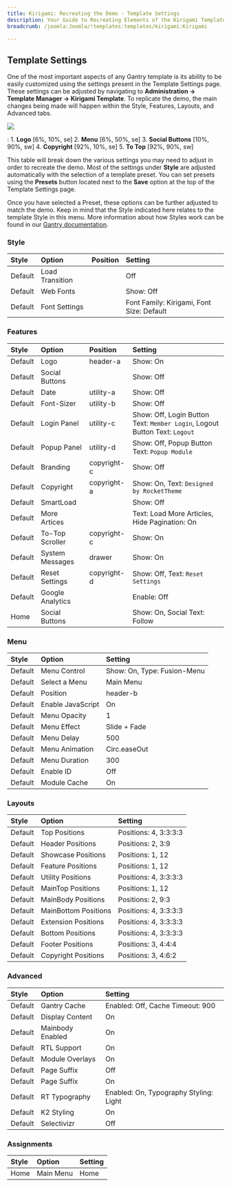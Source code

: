 ```yaml
---
title: Kirigami: Recreating the Demo - Template Settings
description: Your Guide to Recreating Elements of the Kirigami Template for Joomla
breadcrumb: /joomla:Joomla/!templates:templates/kirigami:Kirigami

---
```


Template Settings
-----
One of the most important aspects of any Gantry template is its ability to be easily customized using the settings present in the Template Settings page. These settings can be adjusted by navigating to **Administration -> Template Manager -> Kirigami Template**. To replicate the demo, the main changes being made will happen within the Style, Features, Layouts, and Advanced tabs. 

![][kirigami2]

:   1. **Logo**  [6%, 10%, se]
    2. **Menu**  [6%, 50%, se]
    3. **Social Buttons** [10%, 90%, sw]
    4. **Copyright**  [92%, 10%, se]
    5. **To Top**  [92%, 90%, sw]

This table will break down the various settings you may need to adjust in order to recreate the demo. Most of the settings under **Style** are adjusted automatically with the selection of a template preset. You can set presets using the **Presets** button located next to the **Save** option at the top of the Template Settings page.

Once you have selected a Preset, these options can be further adjusted to match the demo. Keep in mind that the Style indicated here relates to the template Style in this menu. More information about how Styles work can be found in our [Gantry documentation][Style].

### Style
| Style   | Option          | Position | Setting                                  |  
| :------ | :-------------- | :------- | :--------------------------------------- |  
| Default | Load Transition |          | Off                                      |  
| Default | Web Fonts       |          | Show: Off                                |  
| Default | Font Settings   |          | Font Family: Kirigami, Font Size: Default |   

### Features
| Style   | Option           | Position    | Setting                                                                    |  
| :------ | :--------------- | :---------- | :------------------------------------------------------------------------- |  
| Default | Logo             | header-a    | Show: On                                                                   |  
| Default | Social Buttons   |             | Show: Off                                                                  |  
| Default | Date             | utility-a   | Show: Off                                                                  |  
| Default | Font-Sizer       | utility-b   | Show: Off                                                                  |  
| Default | Login Panel      | utility-c   | Show: Off, Login Button Text: `Member Login`, Logout Button Text: `Logout` |  
| Default | Popup Panel      | utility-d   | Show: Off, Popup Button Text: `Popup Module`                               |  
| Default | Branding         | copyright-c | Show: Off                                                                  |  
| Default | Copyright        | copyright-a | Show: On, Text: `Designed by RocketTheme`                                  |  
| Default | SmartLoad        |             | Show: Off                                                                  |  
| Default | More Artices     |             | Text: Load More Articles, Hide Pagination: On                              |  
| Default | To-Top Scroller  | copyright-c | Show: On                                                                   |  
| Default | System Messages  | drawer      | Show: On                                                                   |  
| Default | Reset Settings   | copyright-d | Show: Off, Text: `Reset Settings`                                          |  
| Default | Google Analytics |             | Enable: Off                                                                |  
| Home    | Social Buttons   |             | Show: On, Social Text: Follow                                              |  

### Menu
| Style   | Option            | Setting                     |  
| :------ | :---------------- | :-------------------------- |  
| Default | Menu Control      | Show: On, Type: Fusion-Menu |  
| Default | Select a Menu     | Main Menu                   |  
| Default | Position          | header-b                    |  
| Default | Enable JavaScript | On                          |  
| Default | Menu Opacity      | 1                           |  
| Default | Menu Effect       | Slide + Fade                |  
| Default | Menu Delay        | 500                         |  
| Default | Menu Animation    | Circ.easeOut                |  
| Default | Menu Duration     | 300                         |  
| Default | Enable ID         | Off                         |  
| Default | Module Cache      | On                          |  

### Layouts
| Style   | Option               | Setting               |  
| :------ | :------------------- | :-------------------- |  
| Default | Top Positions        | Positions: 4, 3:3:3:3 |  
| Default | Header Positions     | Positions: 2, 3:9     |  
| Default | Showcase Positions   | Positions: 1, 12      |  
| Default | Feature Positions    | Positions: 1, 12      |  
| Default | Utility Positions    | Positions: 4, 3:3:3:3 |  
| Default | MainTop Positions    | Positions: 1, 12      |  
| Default | MainBody Positions   | Positions: 2, 9:3     |  
| Default | MainBottom Positions | Positions: 4, 3:3:3:3 |  
| Default | Extension Positions  | Positions: 4, 3:3:3:3 |  
| Default | Bottom Positions     | Positions: 4, 3:3:3:3 |  
| Default | Footer Positions     | Positions: 3, 4:4:4   |  
| Default | Copyright Positions  | Positions: 3, 4:6:2   |  

### Advanced
| Style   | Option           | Setting                                |  
| :------ | :--------------- | :------------------------------------- |  
| Default | Gantry Cache     | Enabled: Off, Cache Timeout: 900       |  
| Default | Display Content  | On                                     |  
| Default | Mainbody Enabled | On                                     |  
| Default | RTL Support      | On                                     |  
| Default | Module Overlays  | On                                     |  
| Default | Page Suffix      | Off                                    |  
| Default | Page Suffix      | On                                     |  
| Default | RT Typography    | Enabled: On, Typography Styling: Light |  
| Default | K2 Styling       | On                                     |  
| Default | Selectivizr      | Off                                    |  

### Assignments
| Style | Option    | Setting |  
| :---- | :-------- | :------ |  
| Home  | Main Menu | Home    |  

[demo25]: assets/Kirigami.jpg
[menu]: ../../start/menu.md
[Style]: http://www.gantry-framework.org/documentation/joomla/configure
[kirigami2]: assets/kirigami.jpeg